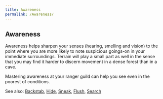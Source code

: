```yaml
---
title: Awareness
permalink: /Awareness/
---
```


## Awareness

Awareness helps sharpen your senses (hearing, smelling and vision) to
the point where you are more likely to note suspicious goings-on in your
immediate surroundings. Terrain will play a small part as well in the
sense that you may find it harder to discern movement in a dense forest
than in a cave.

Mastering awareness at your ranger guild can help you see even in the
poorest of conditions.

See also: [Backstab](Backstab "wikilink"), [Hide](Hide "wikilink"),
[Sneak](Sneak "wikilink"), [Flush](Flush "wikilink"),
[Search](Search "wikilink")